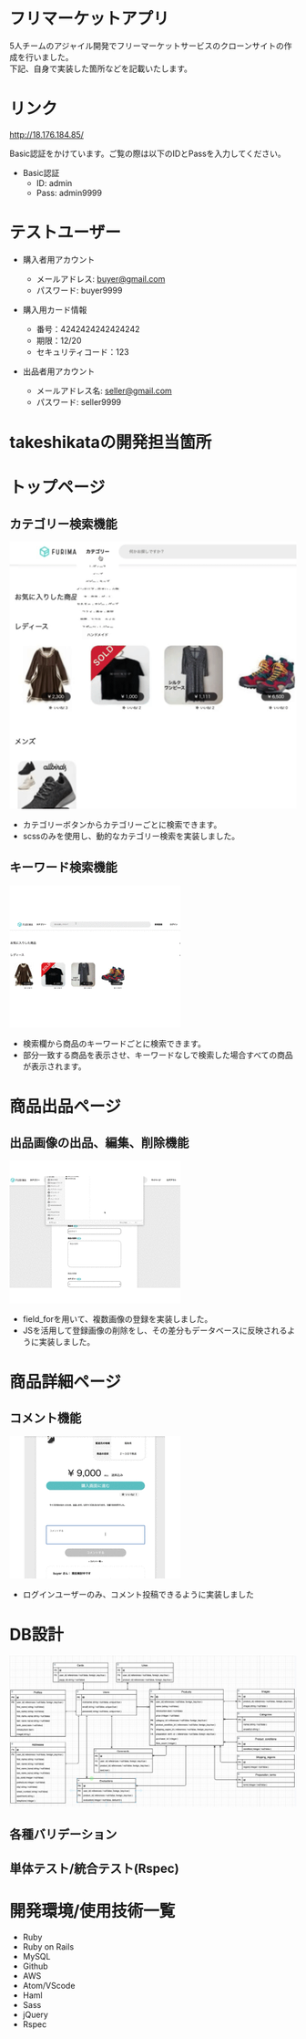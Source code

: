 # フリマーケットアプリ
5人チームのアジャイル開発でフリーマーケットサービスのクローンサイトの作成を行いました。<br>
下記、自身で実装した箇所などを記載いたします。
# リンク
http://18.176.184.85/

Basic認証をかけています。ご覧の際は以下のIDとPassを入力してください。

- Basic認証
  - ID: admin
  - Pass: admin9999

# テストユーザー
- 購入者用アカウント
  - メールアドレス: buyer@gmail.com
  - パスワード: buyer9999
 
- 購入用カード情報
  - 番号：4242424242424242
  - 期限：12/20
  - セキュリティコード：123

- 出品者用アカウント
  - メールアドレス名: seller@gmail.com
  - パスワード: seller9999

# takeshikataの開発担当箇所
# トップページ
## カテゴリー検索機能

![カテゴリー検索](./category.gif)

  - カテゴリーボタンからカテゴリーごとに検索できます。
  - scssのみを使用し、動的なカテゴリー検索を実装しました。

## キーワード検索機能

![カテゴリー検索](./keyword.gif)

  - 検索欄から商品のキーワードごとに検索できます。
  - 部分一致する商品を表示させ、キーワードなしで検索した場合すべての商品が表示されます。
# 商品出品ページ
## 出品画像の出品、編集、削除機能

![カテゴリー検索](./product_image.gif)

  - field_forを用いて、複数画像の登録を実装しました。
  - JSを活用して登録画像の削除をし、その差分もデータベースに反映されるように実装しました。

# 商品詳細ページ
## コメント機能

![カテゴリー検索](./comment.gif)

  - ログインユーザーのみ、コメント投稿できるように実装しました
  
# DB設計

![カテゴリー検索](./DBdesign.jpg)

## 各種バリデーション

## 単体テスト/統合テスト(Rspec)

# 開発環境/使用技術一覧
  - Ruby
  - Ruby on Rails
  - MySQL
  - Github
  - AWS
  - Atom/VScode
  - Haml
  - Sass
  - jQuery
  - Rspec
